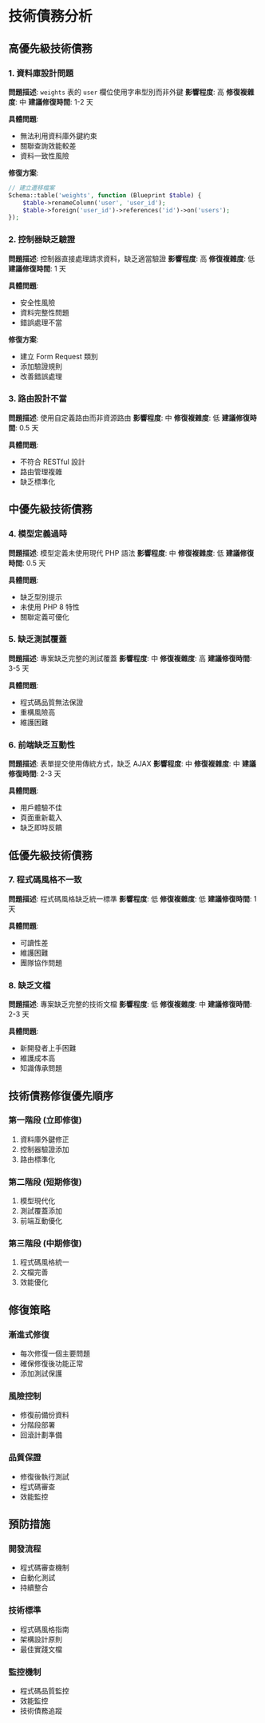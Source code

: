 # 技術債務分析

## 高優先級技術債務

### 1. 資料庫設計問題
**問題描述**: `weights` 表的 `user` 欄位使用字串型別而非外鍵
**影響程度**: 高
**修復複雜度**: 中
**建議修復時間**: 1-2 天

**具體問題**:
- 無法利用資料庫外鍵約束
- 關聯查詢效能較差
- 資料一致性風險

**修復方案**:
```php
// 建立遷移檔案
Schema::table('weights', function (Blueprint $table) {
    $table->renameColumn('user', 'user_id');
    $table->foreign('user_id')->references('id')->on('users');
});
```

### 2. 控制器缺乏驗證
**問題描述**: 控制器直接處理請求資料，缺乏適當驗證
**影響程度**: 高
**修復複雜度**: 低
**建議修復時間**: 1 天

**具體問題**:
- 安全性風險
- 資料完整性問題
- 錯誤處理不當

**修復方案**:
- 建立 Form Request 類別
- 添加驗證規則
- 改善錯誤處理

### 3. 路由設計不當
**問題描述**: 使用自定義路由而非資源路由
**影響程度**: 中
**修復複雜度**: 低
**建議修復時間**: 0.5 天

**具體問題**:
- 不符合 RESTful 設計
- 路由管理複雜
- 缺乏標準化

## 中優先級技術債務

### 4. 模型定義過時
**問題描述**: 模型定義未使用現代 PHP 語法
**影響程度**: 中
**修復複雜度**: 低
**建議修復時間**: 0.5 天

**具體問題**:
- 缺乏型別提示
- 未使用 PHP 8 特性
- 關聯定義可優化

### 5. 缺乏測試覆蓋
**問題描述**: 專案缺乏完整的測試覆蓋
**影響程度**: 中
**修復複雜度**: 高
**建議修復時間**: 3-5 天

**具體問題**:
- 程式碼品質無法保證
- 重構風險高
- 維護困難

### 6. 前端缺乏互動性
**問題描述**: 表單提交使用傳統方式，缺乏 AJAX
**影響程度**: 中
**修復複雜度**: 中
**建議修復時間**: 2-3 天

**具體問題**:
- 用戶體驗不佳
- 頁面重新載入
- 缺乏即時反饋

## 低優先級技術債務

### 7. 程式碼風格不一致
**問題描述**: 程式碼風格缺乏統一標準
**影響程度**: 低
**修復複雜度**: 低
**建議修復時間**: 1 天

**具體問題**:
- 可讀性差
- 維護困難
- 團隊協作問題

### 8. 缺乏文檔
**問題描述**: 專案缺乏完整的技術文檔
**影響程度**: 低
**修復複雜度**: 中
**建議修復時間**: 2-3 天

**具體問題**:
- 新開發者上手困難
- 維護成本高
- 知識傳承問題

## 技術債務修復優先順序

### 第一階段 (立即修復)
1. 資料庫外鍵修正
2. 控制器驗證添加
3. 路由標準化

### 第二階段 (短期修復)
1. 模型現代化
2. 測試覆蓋添加
3. 前端互動優化

### 第三階段 (中期修復)
1. 程式碼風格統一
2. 文檔完善
3. 效能優化

## 修復策略

### 漸進式修復
- 每次修復一個主要問題
- 確保修復後功能正常
- 添加測試保護

### 風險控制
- 修復前備份資料
- 分階段部署
- 回滾計劃準備

### 品質保證
- 修復後執行測試
- 程式碼審查
- 效能監控

## 預防措施

### 開發流程
- 程式碼審查機制
- 自動化測試
- 持續整合

### 技術標準
- 程式碼風格指南
- 架構設計原則
- 最佳實踐文檔

### 監控機制
- 程式碼品質監控
- 效能監控
- 技術債務追蹤
